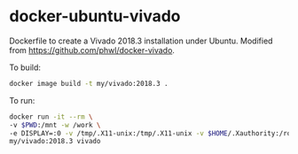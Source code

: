 # docker-ubuntu-vivado
Dockerfile to create a Vivado 2018.3 installation under Ubuntu.
Modified from <https://github.com/phwl/docker-vivado>.


To build:

```bash
docker image build -t my/vivado:2018.3 .
```

To run:
```bash
docker run -it --rm \
-v $PWD:/mnt -w /work \
-e DISPLAY=:0 -v /tmp/.X11-unix:/tmp/.X11-unix -v $HOME/.Xauthority:/root/.Xauthority  \
my/vivado:2018.3 vivado
```
